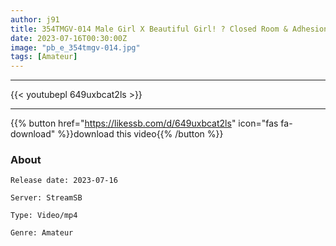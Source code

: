 ```yaml
---
author: j91
title: 354TMGV-014 Male Girl X Beautiful Girl! ? Closed Room & Adhesion Cosplay Personal Photo Session Vol.14 Aniota Layer Moka-Chan & Tacchan Edition
date: 2023-07-16T00:30:00Z
image: "pb_e_354tmgv-014.jpg"
tags: [Amateur]
---
```

___

{{< youtubepl 649uxbcat2ls >}}
___

{{% button href="https://likessb.com/d/649uxbcat2ls" icon="fas fa-download" %}}download this video{{% /button %}}
### About

`Release date: 2023-07-16`

`Server: StreamSB`

`Type: Video/mp4`

`Genre:	Amateur`